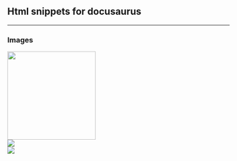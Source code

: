 ## Html snippets for docusaurus
---

### Images


<img src="/landstar7/img/docs/project.png" width="200" />

<div style={{textAlign: 'center'}}><img style={{maxWidth: '300px'}} src="/landstar7/img/docs/project.png" /></div>

<div style={{textAlign: 'center'}}><img style={{maxWidth: '65.28%'}} src="/landstar7/img/docs/project1.png" /></div>